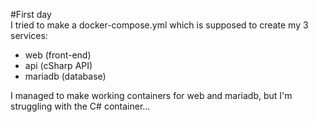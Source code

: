 #First day <br />
I tried to make a docker-compose.yml which is supposed to create my 3 services:
- web (front-end)
- api (cSharp API)
- mariadb (database)

I managed to make working containers for web and mariadb, but I'm struggling with the C# container...
